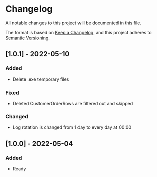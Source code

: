 # Changelog
All notable changes to this project will be documented in this file.

The format is based on [Keep a Changelog](https://keepachangelog.com/en/1.0.0/),
and this project adheres to [Semantic Versioning](https://semver.org/spec/v2.0.0.html).

## [1.0.1] - 2022-05-10
### Added
- Delete .exe temporary files
### Fixed
- Deleted CustomerOrderRows are filtered out and skipped
### Changed 
- Log rotation is changed from 1 day to every day at 00:00

## [1.0.0] - 2022-05-04
### Added
- Ready